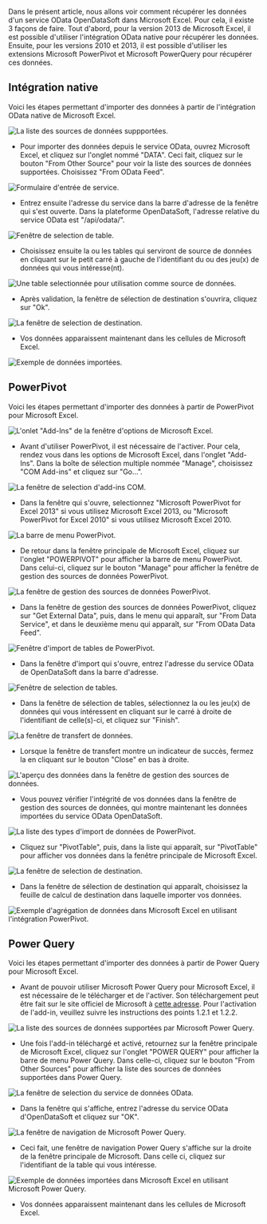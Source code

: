 Dans le présent article, nous allons voir comment récupérer les données d'un service OData OpenDataSoft dans Microsoft Excel. Pour cela, il existe 3 façons de faire.
Tout d'abord, pour la version 2013 de Microsoft Excel, il est possible d'utiliser l'intégration OData native pour récupérer les données. Ensuite, pour les versions 2010 et 2013, il est possible d'utiliser les extensions Microsoft PowerPivot et Microsoft PowerQuery pour récupérer ces données.

## Intégration native

Voici les étapes permettant d'importer des données à partir de l'intégration OData native de Microsoft Excel.

![La liste des sources de données suppportées.](data1.png)

* Pour importer des données depuis le service OData, ouvrez Microsoft Excel, et cliquez sur l'onglet nommé "DATA". Ceci fait, cliquez sur le bouton "From Other Source" pour voir la liste des sources de données supportées. Choisissez "From OData Feed".

![Formulaire d'entrée de service.](data2.png)

* Entrez ensuite l'adresse du service dans la barre d'adresse de la fenêtre qui s'est ouverte. Dans la plateforme OpenDataSoft, l'adresse relative du service OData est "/api/odata/".

![Fenêtre de selection de table.](data3.png)

* Choisissez ensuite la ou les tables qui serviront de source de données en cliquant sur le petit carré à gauche de l'identifiant du ou des jeu(x) de données qui vous intéresse(nt).

![Une table selectionnée pour utilisation comme source de données.](data4.png)

* Après validation, la fenêtre de sélection de destination s'ouvrira, cliquez sur "Ok".

![La fenêtre de selection de destination.](data5.png)

* Vos données apparaissent maintenant dans les cellules de Microsoft Excel.

![Exemple de données importées.](data6.png)


## PowerPivot

Voici les étapes permettant d'importer des données à partir de PowerPivot pour Microsoft Excel.

![L'onlet "Add-Ins" de la fenêtre d'options de Microsoft Excel.](ppivot1.png)

* Avant d'utiliser PowerPivot, il est nécessaire de l'activer. Pour cela, rendez vous dans les options de Microsoft Excel, dans l'onglet "Add-Ins". Dans la boîte de sélection multiple nommée "Manage", choisissez "COM Add-ins" et cliquez sur "Go...".

![La fenêtre de selection d'add-ins COM.](ppivot2.png)

* Dans la fenêtre qui s'ouvre, selectionnez "Microsoft PowerPivot for Excel 2013" si vous utilisez Microsoft Excel 2013, ou "Microsoft PowerPivot for Excel 2010" si vous utilisez Microsoft Excel 2010.

![La barre de menu PowerPivot.](ppivot3.png)

* De retour dans la fenêtre principale de Microsoft Excel, cliquez sur l'onglet "POWERPIVOT" pour afficher la barre de menu PowerPivot. Dans celui-ci, cliquez sur le bouton "Manage" pour afficher la fenêtre de gestion des sources de données PowerPivot.

![La fenêtre de gestion des sources de données PowerPivot.](ppivot4.png)

* Dans la fenêtre de gestion des sources de données PowerPivot, cliquez sur "Get External Data", puis, dans le menu qui apparaît, sur "From Data Service", et dans le deuxième menu qui apparaît, sur "From OData Data Feed".

![Fenêtre d'import de tables de PowerPivot.](ppivot5.png)

* Dans la fenêtre d'import qui s'ouvre, entrez l'adresse du service OData de OpenDataSoft dans la barre d'adresse.

![Fenêtre de selection de tables.](ppivot6.png)

* Dans la fenêtre de sélection de tables, sélectionnez la ou les jeu(x) de données qui vous intéressent en cliquant sur le carré à droite de l'identifiant de celle(s)-ci, et cliquez sur "Finish".

![La fenêtre de transfert de données.](ppivot7.png)

* Lorsque la fenêtre de transfert montre un indicateur de succès, fermez la en cliquant sur le bouton "Close" en bas à droite.

![L'aperçu des données dans la fenêtre de gestion des sources de données.](ppivot8.png)

* Vous pouvez vérifier l'intégrité de vos données dans la fenêtre de gestion des sources de données, qui montre maintenant les données importées du service OData OpenDataSoft.

![La liste des types d'import de données de PowerPivot.](ppivot10.png)

* Cliquez sur "PivotTable", puis, dans la liste qui apparaît, sur "PivotTable" pour afficher vos données dans la fenêtre principale de Microsoft Excel.

![La fenêtre de selection de destination.](ppivot11.png)

* Dans la fenêtre de sélection de destination qui apparaît, choisissez la feuille de calcul de destination dans laquelle importer vos données.

![Exemple d'agrégation de données dans Microsoft Excel en utilisant l'intégration PowerPivot.](ppivot12.png)


## Power Query

Voici les étapes permettant d'importer des données à partir de Power Query pour Microsoft Excel.


* Avant de pouvoir utiliser Microsoft Power Query pour Microsoft Excel, il est nécessaire de le télécharger et de l'activer. Son téléchargement peut être fait sur le site officiel de Microsoft à [cette adresse](http://www.microsoft.com/en-us/download/details.aspx?id=39379). Pour l'activation de l'add-in, veuillez suivre les instructions des points 1.2.1 et 1.2.2.

![La liste des sources de données supportées par Microsoft Power Query.](pquery1.png)

* Une fois l'add-in téléchargé et activé, retournez sur la fenêtre principale de Microsoft Excel, cliquez sur l'onglet "POWER QUERY" pour afficher la barre de menu Power Query. Dans celle-ci, cliquez sur le bouton "From Other Sources" pour afficher la liste des sources de données supportées dans Power Query.

![La fenêtre de selection du service de données OData.](pquery2.png)

* Dans la fenêtre qui s'affiche, entrez l'adresse du service OData d'OpenDataSoft et cliquez sur "OK".

![La fenêtre de navigation de Microsoft Power Query.](pquery3.png)

* Ceci fait, une fenêtre de navigation Power Query s'affiche sur la droite de la fenêtre principale de Microsoft. Dans celle ci, cliquez sur l'identifiant de la table qui vous intéresse.

![Exemple de données importées dans Microsoft Excel en utilisant Microsoft Power Query.](pquery4.png)

* Vos données apparaissent maintenant dans les cellules de Microsoft Excel.
